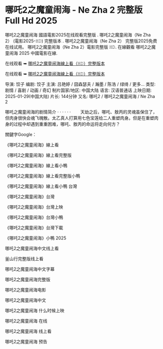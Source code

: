 # 哪吒2之魔童闹海 - Ne Zha 2 完整版 Full Hd 2025
哪吒2之魔童闹海 國語電影2025在线观看完整版 . 哪吒2之魔童闹海（Ne Zha 2） (電影2025-𝙷𝙳) 完整版本 . 哪吒2之魔童闹海（Ne Zha 2） 完整版2025免费在线试用。 哪吒2之魔童闹海（Ne Zha 2）電影完整版 𝙷𝙳. 在線觀看 哪吒2之魔童闹海 2025 中國電影在線.

在线观看 ➥ [哪吒2之魔童闹海線上看（𝙷𝙳）完整版本](https://t.co/kJxpybIiUR)

在线观看 ➥ [哪吒2之魔童闹海線上看（𝙷𝙳）完整版本](https://t.co/kJxpybIiUR)

导演: 饺子 编剧: 饺子 主演: 吕艳婷 / 囧森瑟夫 / 瀚墨 / 陈浩 / 绿绮 / 更多... 类型: 剧情 / 喜剧 / 动画 / 奇幻 制片国家/地区: 中国大陆 语言: 汉语普通话 上映日期: 2025-01-29(中国大陆) 片长: 144分钟 又名: 哪吒2 / 哪吒2之魔童闹海 / Ne Zha 2

哪吒之魔童闹海的剧情简介 · · · · · · 　　天劫之后，哪吒、敖丙的灵魂虽保住了，但肉身很快会魂飞魄散。太乙真人打算用七色宝莲给二人重塑肉身。但是在重塑肉身的过程中却遇到重重困难，哪吒、敖丙的命运将走向何方？

關鍵字Google：

《哪吒2之魔童闹海》線上看

《哪吒2之魔童闹海》線上看完整版

《哪吒2之魔童闹海》線上看小鴨

《哪吒2之魔童闹海》線上看完整版小鴨

《哪吒2之魔童闹海》線上看小鴨 台灣

《哪吒2之魔童闹海》台灣

《哪吒2之魔童闹海》台灣上映

《哪吒2之魔童闹海》台灣小鴨

《哪吒2之魔童闹海》台灣下載

《哪吒2之魔童闹海》小鴨 2025

哪吒2之魔童闹海中文线上看

釜山行完整版线上看

哪吒2之魔童闹海中文字幕

哪吒2之魔童闹海完整版

哪吒2之魔童闹海电影

哪吒2之魔童闹海中文

哪吒2之魔童闹海 什么时候上映

哪吒2之魔童闹海 在线

哪吒2之魔童闹海 线上看

哪吒2之魔童闹海 预告
